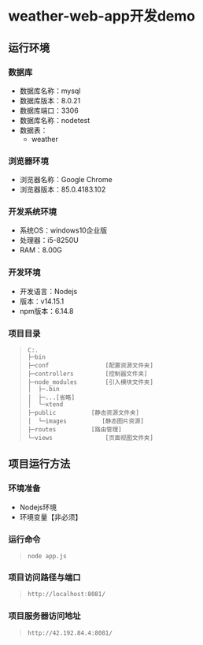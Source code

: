 # weather-web-app开发demo

## 运行环境

### 数据库

+ 数据库名称：mysql
+ 数据库版本：8.0.21
+ 数据库端口：3306
+ 数据库名称：nodetest
+ 数据表：
  - weather

### 浏览器环境

- 浏览器名称：Google Chrome
- 浏览器版本：85.0.4183.102

### 开发系统环境

- 系统OS：windows10企业版
- 处理器：i5-8250U
- RAM：8.00G

### 开发环境

- 开发语言：Nodejs
- 版本：v14.15.1
- npm版本：6.14.8

### 项目目录

> ```shell
> C:.
> ├─bin
> ├─conf 				[配置资源文件夹]
> ├─controllers 		[控制器文件夹]
> ├─node_modules 		[引入模块文件夹]
> │  ├─.bin
> │  ├─...[省略]
> │  └─xtend
> ├─public			[静态资源文件夹]
> │  └─images		   [静态图片资源]
> ├─routes			[路由管理]
> └─views				[页面视图文件夹]
> ```

## 项目运行方法

### 环境准备

- Nodejs环境
- 环境变量【非必须】

### 运行命令

> ```shell
> node app.js
> ```

### 项目访问路径与端口

> ```html
> http://localhost:8081/
> ```

### 项目服务器访问地址

> ```html
> http://42.192.84.4:8081/
> ```

